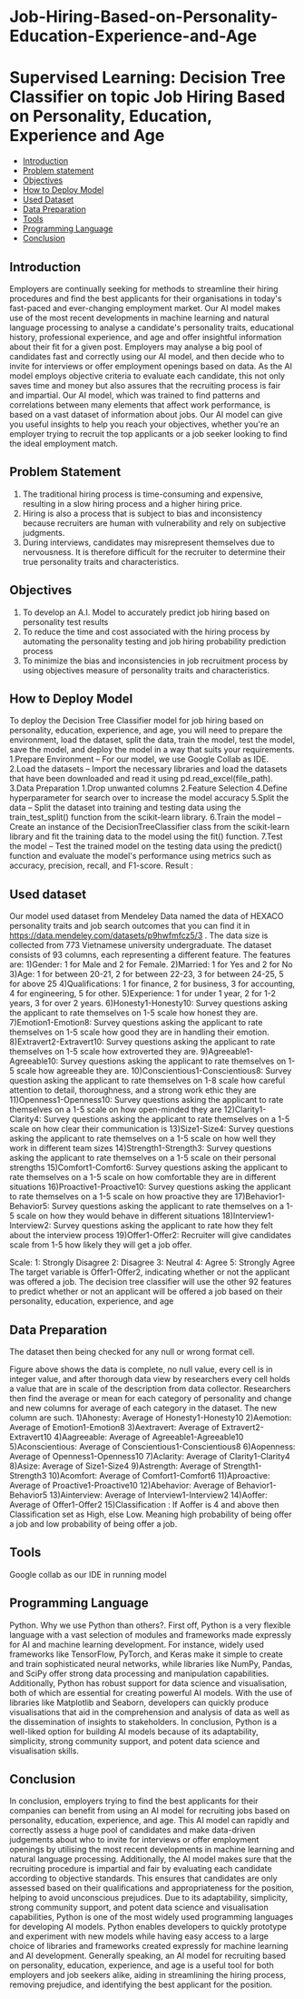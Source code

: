 # Job-Hiring-Based-on-Personality-Education-Experience-and-Age
Supervised Learning: Decision Tree Classifier on topic Job Hiring Based on Personality, Education, Experience and Age
============================================================
- [Introduction](#introduction)
- [Problem statement](#problem-statement)
- [Objectives](#objectives)
- [How to Deploy Model](#how-to-deploy-model)
- [Used Dataset](#used-dataset)
- [Data Preparation](#data-preparation)
- [Tools](#tools)
- [Programming Language](#programming-language)
- [Conclusion](#conclusion)


## Introduction
Employers are continually seeking for methods to streamline their hiring procedures and find the best applicants for their organisations in today's fast-paced and ever-changing employment market. Our AI model makes use of the most recent developments in machine learning and natural language processing to analyse a candidate's personality traits, educational history, professional experience, and age and offer insightful information about their fit for a given post.
Employers may analyse a big pool of candidates fast and correctly using our AI model, and then decide who to invite for interviews or offer employment openings based on data. As the AI model employs objective criteria to evaluate each candidate, this not only saves time and money but also assures that the recruiting process is fair and impartial.
Our AI model, which was trained to find patterns and correlations between many elements that affect work performance, is based on a vast dataset of information about jobs. Our AI model can give you useful insights to help you reach your objectives, whether you're an employer trying to recruit the top applicants or a job seeker looking to find the ideal employment match.

## Problem Statement
1) The traditional hiring process is time-consuming and expensive, resulting in a slow hiring process and a higher hiring price.
2) Hiring is also a process that is subject to bias and inconsistency because recruiters are human with vulnerability and rely on subjective judgments.
3) During interviews, candidates may misrepresent themselves due to nervousness. It is therefore difficult for the recruiter to determine their true personality traits and characteristics.


## Objectives
1) To develop an A.I. Model to accurately predict job hiring based on personality test results
2) To reduce the time and cost associated with the hiring process by automating the personality testing and job hiring probability prediction process
3) To minimize the bias and inconsistencies in job recruitment process by using objectives measure of personality traits and characteristics.

## How to Deploy Model
To deploy the Decision Tree Classifier model for job hiring based on personality, education, experience, and age, you will need to prepare the environment, load the dataset, split the data, train the model, test the model, save the model, and deploy the model in a way that suits your requirements.
1.Prepare Environment – For our model, we use Google Collab as IDE.
2.Load the datasets – Import the necessary libraries and load the datasets that have been downloaded and read it using pd.read_excel(file_path).
3.Data Preparation
	1.Drop unwanted columns 
	2.Feature Selection
4.Define hyperparameter for search over to increase the model accuracy
5.Split the data – Split the dataset into training and testing data using the train_test_split() function from the scikit-learn library.
6.Train the model – Create an instance of the DecisionTreeClassifier class from the scikit-learn library and fit the training data to the model using the fit() function. 
7.Test the model – Test the trained model on the testing data using the predict() function and evaluate the model's performance using metrics such as accuracy, precision, recall, and F1-score.
Result : 

## Used dataset
Our model used dataset from Mendeley Data named the data of HEXACO personality traits and job search outcomes that you can find it in https://data.mendeley.com/datasets/p9hwfmfcz5/3 . The data size is collected from 773 Vietnamese university undergraduate. The dataset consists of 93 columns, each representing a different feature. The features are:
1)Gender: 1 for Male and 2 for Female. 
2)Married: 1 for Yes and 2 for No
3)Age: 1 for between 20-21, 2 for between 22-23, 3 for between 24-25, 5 for above 25
4)Qualifications: 1 for finance, 2 for business, 3 for accounting, 4 for engineering, 5 for other.
5)Experience: 1 for under 1 year, 2 for 1-2 years, 3 for over 2 years.
6)Honesty1-Honesty10: Survey questions asking the applicant to rate themselves on 1-5 scale how honest they are.
7)Emotion1-Emotion8: Survey questions asking the applicant to rate themselves on 1-5 scale how good they are in handling their emotion.
8)Extravert2-Extravert10: Survey questions asking the applicant to rate themselves on 1-5 scale how extroverted they are.
9)Agreeable1-Agreeable10: Survey questions asking the applicant to rate themselves on 1-5 scale how agreeable they are.
10)Conscientious1-Conscientious8: Survey question asking the applicant to rate themselves on 1-8 scale how careful attention to detail, thoroughness, and a strong work ethic they are
11)Openness1-Openness10: Survey questions asking the applicant to rate themselves on a 1-5 scale on how open-minded they are
12)Clarity1-Clarity4: Survey questions asking the applicant to rate themselves on a 1-5 scale on how clear their communication is
13)Size1-Size4: Survey questions asking the applicant to rate themselves on a 1-5 scale on how well they work in different team sizes
14)Strength1-Strength3: Survey questions asking the applicant to rate themselves on a 1-5 scale on their personal strengths
15)Comfort1-Comfort6: Survey questions asking the applicant to rate themselves on a 1-5 scale on how comfortable they are in different situations
16)Proactive1-Proactive10: Survey questions asking the applicant to rate themselves on a 1-5 scale on how proactive they are
17)Behavior1-Behavior5: Survey questions asking the applicant to rate themselves on a 1-5 scale on how they would behave in different situations
18)Interview1-Interview2: Survey questions asking the applicant to rate how they felt about the interview process
19)Offer1-Offer2: Recruiter will give candidates scale from 1-5 how likely they will get a job offer.

Scale:
1: Strongly Disagree
2: Disagree
3: Neutral
4: Agree
5: Strongly Agree 
The target variable is Offer1-Offer2, indicating whether or not the applicant was offered a job. The decision tree classifier will use the other 92 features to predict whether or not an applicant will be offered a job based on their personality, education, experience, and age

## Data Preparation
The dataset then being checked for any null or wrong format cell. 
 
Figure above shows the data is complete, no null value, every cell is in integer value, and after thorough data view by researchers every cell holds a value that are in scale of the description from data collector.
	Researchers then find the average or mean for each category of personality and change and new columns for average of each category in the dataset. The new column are such.
1)Ahonesty: Average of Honesty1-Honesty10
2)Aemotion: Average of Emotion1-Emotion8
3)Aextravert: Average of Extravert2-Extravert10
4)Aagreeable: Average of Agreeable1-Agreeable10
5)Aconscientious: Average of Conscientious1-Conscientious8
6)Aopenness: Average of Openness1-Openness10
7)Aclarity: Average of Clarity1-Clarity4
8)Asize: Average of Size1-Size4
9)Astrength: Average of Strength1-Strength3
10)Acomfort: Average of Comfort1-Comfort6
11)Aproactive: Average of Proactive1-Proactive10
12)Abehavior: Average of Behavior1-Behavior5
13)Ainterview: Average of Interview1-Interview2
14)Aoffer: Average of Offer1-Offer2
15)Classification : If Aoffer is 4 and above then Classification set as High, else Low. Meaning high probability of being offer a job and low probability of being offer a job.

## Tools
Google collab as our IDE in running model

## Programming Language
Python.
Why we use Python than others?. 
First off, Python is a very flexible language with a vast selection of modules and frameworks made expressly for AI and machine learning development. For instance, widely used frameworks like TensorFlow, PyTorch, and Keras make it simple to create and train sophisticated neural networks, while libraries like NumPy, Pandas, and SciPy offer strong data processing and manipulation capabilities.
Additionally, Python has robust support for data science and visualisation, both of which are essential for creating powerful AI models. With the use of libraries like Matplotlib and Seaborn, developers can quickly produce visualisations that aid in the comprehension and analysis of data as well as the dissemination of insights to stakeholders.
In conclusion, Python is a well-liked option for building AI models because of its adaptability, simplicity, strong community support, and potent data science and visualisation skills.

## Conclusion
In conclusion, employers trying to find the best applicants for their companies can benefit from using an AI model for recruiting jobs based on personality, education, experience, and age. This AI model can rapidly and correctly assess a huge pool of candidates and make data-driven judgements about who to invite for interviews or offer employment openings by utilising the most recent developments in machine learning and natural language processing.
Additionally, the AI model makes sure that the recruiting procedure is impartial and fair by evaluating each candidate according to objective standards. This ensures that candidates are only assessed based on their qualifications and appropriateness for the position, helping to avoid unconscious prejudices.
Due to its adaptability, simplicity, strong community support, and potent data science and visualisation capabilities, Python is one of the most widely used programming languages for developing AI models. Python enables developers to quickly prototype and experiment with new models while having easy access to a large choice of libraries and frameworks created expressly for machine learning and AI development.
Generally speaking, an AI model for recruiting based on personality, education, experience, and age is a useful tool for both employers and job seekers alike, aiding in streamlining the hiring process, removing prejudice, and identifying the best applicant for the position.
